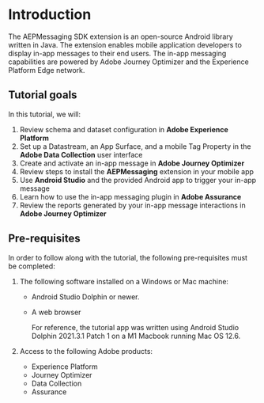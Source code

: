 
# Introduction

The AEPMessaging SDK extension is an open-source Android library written in Java. The extension enables mobile application developers to display in-app messages to their end users. The in-app messaging capabilities are powered by Adobe Journey Optimizer and the Experience Platform Edge network.

## Tutorial goals

In this tutorial, we will:

1. Review schema and dataset configuration in **Adobe Experience Platform**
1. Set up a Datastream, an App Surface, and a mobile Tag Property in the **Adobe Data Collection** user interface
1. Create and activate an in-app message in **Adobe Journey Optimizer**
1. Review steps to install the **AEPMessaging** extension in your mobile app
1. Use **Android Studio** and the provided Android app to trigger your in-app message
1. Learn how to use the in-app messaging plugin in **Adobe Assurance**
1. Review the reports generated by your in-app message interactions in **Adobe Journey Optimizer**

## Pre-requisites

In order to follow along with the tutorial, the following pre-requisites must be completed:

1. The following software installed on a Windows or Mac machine:
    - Android Studio Dolphin or newer.
    
    - A web browser
    
      For reference, the tutorial app was written using Android Studio Dolphin 2021.3.1 Patch 1 on a M1 Macbook running Mac OS 12.6.
    
1. Access to the following Adobe products:
    - Experience Platform
    - Journey Optimizer
    - Data Collection
    - Assurance

